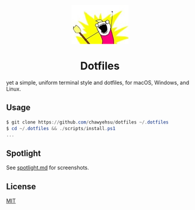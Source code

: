 <p align="center">
  <img src="docs/logo.jpg" />
</p>
<h1 align="center">Dotfiles</h1>

yet a simple, uniform terminal style and dotfiles, for macOS, Windows, and Linux.

Usage
-----

``` powershell
$ git clone https://github.com/chawyehsu/dotfiles ~/.dotfiles
$ cd ~/.dotfiles && ./scripts/install.ps1
...
```

Spotlight
---------

See [spotlight.md](docs/spotlight.md) for screenshots.

License
-------

[MIT](LICENSE)

